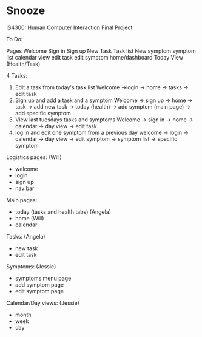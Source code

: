 # Snooze
IS4300: Human Computer Interaction Final Project

To Do:

Pages
Welcome
Sign in
Sign up
New Task
Task list
New symptom
symptom list
calendar view
edit task
edit symptom
home/dashboard
Today View (Health/Task)


4 Tasks:

1. Edit a task from today's task list
  Welcome ->login -> home -> tasks -> edit task
2. Sign up and add a task and a symptom
  Welcome -> sign up -> home -> task -> add new task -> today (health) -> add symptom (main page) -> add specific symptom
3. View last tuesdays tasks and symptoms
   Welcome -> sign in -> home -> calendar -> day view -> edit task
4. log in and edit one symptom from a previous day
  welcome -> login -> calendar -> day view -> edit symptom -> symptom list -> specific symptom

Logistics pages: (Will)
- welcome
- login 
- sign up 
- nav bar

Main pages:
- today (tasks and health tabs) (Angela)
- home (Will)
- calendar

Tasks: (Angela)
- new task
- edit task

Symptoms: (Jessie)
- symptoms menu page
- add symptom page
- edit symptom page

Calendar/Day views: (Jessie)
- month
- week
- day 
